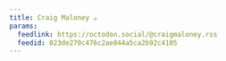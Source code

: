 ```yaml
---
title: Craig Maloney ☕
params:
  feedlink: https://octodon.social/@craigmaloney.rss
  feedid: 023de270c476c2ae844a5ca2b92c4105
---
```

